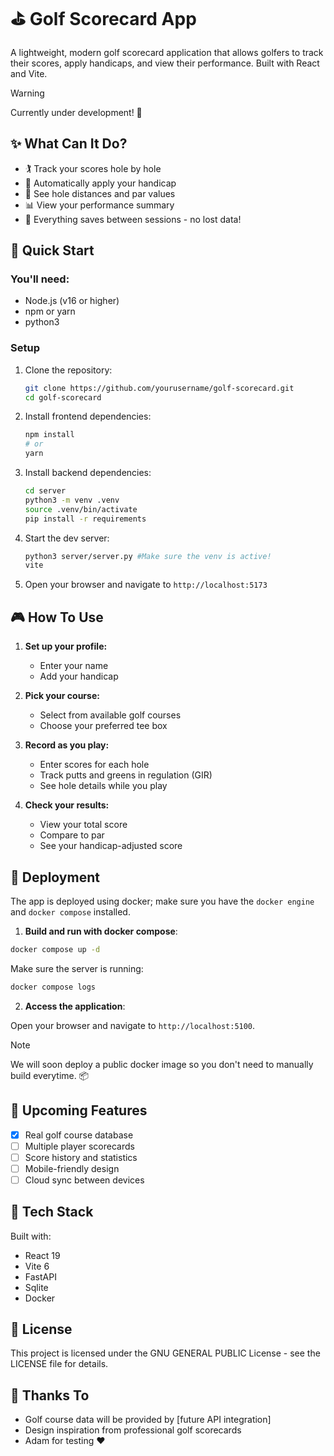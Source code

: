 # ⛳️ Golf Scorecard App

A lightweight, modern golf scorecard application that allows golfers to track their scores, apply handicaps, and view their performance. Built with React and Vite.

>[!WARNING]
> Currently under development! 🚧

## ✨ What Can It Do?

- 🏌️ Track your scores hole by hole
- 🧮 Automatically apply your handicap
- 📏 See hole distances and par values
- 📊 View your performance summary
- 💾 Everything saves between sessions - no lost data!


## 🚀 Quick Start

### You'll need:

- Node.js (v16 or higher)
- npm or yarn
- python3

### Setup

1. Clone the repository:
   ```bash
   git clone https://github.com/yourusername/golf-scorecard.git
   cd golf-scorecard
   ```

2. Install frontend dependencies:
   ```bash
   npm install
   # or
   yarn
   ```
3. Install backend dependencies:
   ```bash
   cd server
   python3 -m venv .venv
   source .venv/bin/activate
   pip install -r requirements
   ```

3. Start the dev server:
   ```bash
   python3 server/server.py #Make sure the venv is active!
   vite
   ```

4. Open your browser and navigate to `http://localhost:5173`

## 🎮 How To Use
1. **Set up your profile:**
   - Enter your name
   - Add your handicap

2. **Pick your course:**
   - Select from available golf courses
   - Choose your preferred tee box

3. **Record as you play:**
   - Enter scores for each hole
   - Track putts and greens in regulation (GIR)
   - See hole details while you play

4. **Check your results:**
   - View your total score
   - Compare to par
   - See your handicap-adjusted score



## 🐳 Deployment

The app is deployed using docker; make sure you have the `docker engine` and `docker compose` installed.

1. **Build and run with docker compose**:
```bash
docker compose up -d
```

Make sure the server is running:
```bash
docker compose logs
```


2. **Access the application**:

Open your browser and navigate to `http://localhost:5100`.

>[!NOTE]
>We will soon deploy a public docker image so you don't need to manually build everytime. 📦

## 🔮 Upcoming Features

- [x] Real golf course database
- [ ] Multiple player scorecards
- [ ] Score history and statistics
- [ ] Mobile-friendly design
- [ ] Cloud sync between devices

## 🔧 Tech Stack

Built with:

- React 19
- Vite 6
- FastAPI
- Sqlite
- Docker 

## 📄 License

This project is licensed under the GNU GENERAL PUBLIC License - see the LICENSE file for details.

## 💖 Thanks To

- Golf course data will be provided by [future API integration]
- Design inspiration from professional golf scorecards
- Adam for testing ♥️